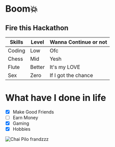 # Boom💥
## Fire this Hackathon

| Skills | Level | Wanna Continue or not |
| ------- | ------ | ----- |
| Coding | Low | Ofc |
| Chess | Mid | Yesh |
| Flute | Better | It's my LOVE |
| Sex | Zero | If I got the chance |

# What have I done in life
- [x] Make Good Friends
- [ ] Earn Money
- [x] Gaming
- [x] Hobbies 

![Chai Pilo frandzzz]("https://budleaf.com/wp-content/uploads/2023/08/Adrak-masala-chai-scaled.jpeg")
